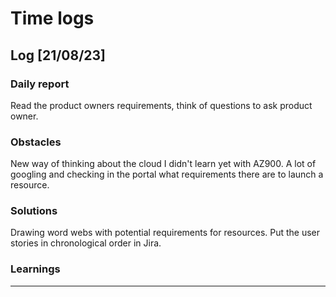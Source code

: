 # Time logs

## Log [21/08/23]

### Daily report

Read the product owners requirements, think of questions to ask product owner.

### Obstacles

New way of thinking about the cloud I didn't learn yet with AZ900.
A lot of googling and checking in the portal what requirements there are to launch a resource.

### Solutions

Drawing word webs with potential requirements for resources.
Put the user stories in chronological order in Jira.

### Learnings



---
